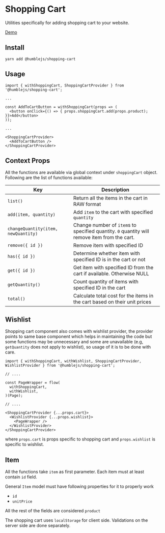 # Shopping Cart
Utilities specifically for adding shopping cart to your website.

[Demo](https://humble.js.org/pkg/shopping-cart/demo)

## Install

```
yarn add @humblejs/shopping-cart
```

## Usage

```
import { withShoppingCart, ShoppingCartProvider } from '@humblejs/shopping-cart';
```

```
...

const AddToCartButton = withShoppingCart(props => (
  <button onClick={() => { props.shoppingCart.add(props.product); }}>Add</button>
));

...

<ShoppingCartProvider>
  <AddToCartButton />
</ShoppingCartProvider>
```

## Context Props
All the functions are available via global context under `shoppingCart` object. Following are the list of functions available:

| Key | Description |
|----------|-------------|
| `list()` | Return all the items in the cart in RAW format |
| `add(item, quantity)` | Add `item` to the cart with specified `quantity` |
| `changeQuantity(item, newQuantity)` | Change number of `item`s to specified quantity. `0` quantity will remove item from the cart. |
| `remove({ id })` | Remove item with specified ID |
| `has({ id })` | Determine whether item with specified ID is in the cart or not |
| `get({ id })` | Get item with specified ID from the cart if available. Otherwise NULL |
| `getQuantity()` | Count quantity of items with specified ID in the cart |
| `total()` | Calculate total cost for the items in the cart based on their unit prices |

## Wishlist
Shopping cart component also comes with wishlist provider, the provider points to same base component which helps in maintaining the code but some functions may be unnecessary and some are unavailable (e.g, `getQuantity` does not apply to wishlist), so usage of it is to be done with care.

```
import { withShoppingCart, withWishlist, ShoppingCartProvider, WishlistProvider } from '@humblejs/shopping-cart';

// ....

const PageWrapper = flow(
  withShoppingCart,
  withWishlist,
)(Page);

// ....

<ShoppingCartProvider {...props.cart}>
  <WishlistProvider {...props.wishlist}>
    <PageWrapper />
  </WishlistProvider>
</ShoppingCartProvider>
```

where `props.cart` is props specific to shopping cart and `props.wishlist` is specific to wishlist.

## Item
All the functions take `item` as first parameter. Each item must at least contain `id` field.

General `Item` model must have following properties for it to properly work
 * `id`
 * `unitPrice`

All the rest of the fields are considered `product`

The shopping cart uses `localStorage` for client side. Validations on the server side are done separately.
